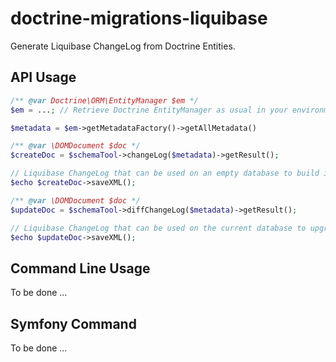 # doctrine-migrations-liquibase
Generate Liquibase ChangeLog from Doctrine Entities.

## API Usage

```php
/** @var Doctrine\ORM\EntityManager $em */
$em = ...; // Retrieve Doctrine EntityManager as usual in your environment.

$metadata = $em->getMetadataFactory()->getAllMetadata()

/** @var \DOMDocument $doc */
$createDoc = $schemaTool->changeLog($metadata)->getResult();

// Liquibase ChangeLog that can be used on an empty database to build it from scratch.
$echo $createDoc->saveXML();

/** @var \DOMDocument $doc */
$updateDoc = $schemaTool->diffChangeLog($metadata)->getResult();

// Liquibase ChangeLog that can be used on the current database to upgrade it.
$echo $updateDoc->saveXML();
```

## Command Line Usage

To be done ...

## Symfony Command

To be done ...